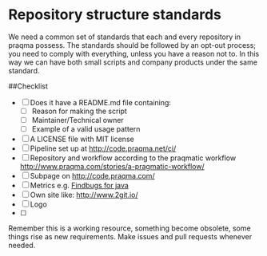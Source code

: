 # Repository structure standards
We need a common set of standards that each and every repository in praqma possess. 
The standards should be followed by an opt-out process; you need to comply with everything, unless you have a reason not to.
In this way we can have both small scripts and company products under the same standard. 


##Checklist
- [ ] Does it have a README.md file containing: 
	- [ ] Reason for making the script
	- [ ] Maintainer/Technical owner
	- [ ] Example of a valid usage pattern
- [ ] A LICENSE file with MIT license
- [ ] Pipeline set up at http://code.praqma.net/ci/
- [ ] Repository and workflow according to the praqmatic workflow http://www.praqma.com/stories/a-pragmatic-workflow/
- [ ] Subpage on http://code.praqma.com/
- [ ] Metrics e.g. [Findbugs for java](http://findbugs.sourceforge.net/)
- [ ] Own site like: http://www.2git.io/
- [ ] Logo
- [ ] 

Remember this is a working resource, something become obsolete, some things rise as new requirements. Make issues and pull requests whenever needed.
